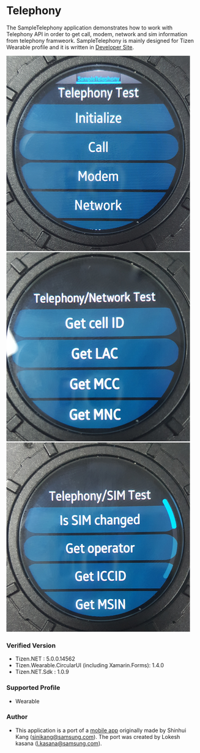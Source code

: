 # Telephony
The SampleTelephony application demonstrates how to work with Telephony API in order to get call, modem, network and sim information from telephony framweork.
SampleTelephony is mainly designed for Tizen Wearable profile and it is written in [Developer Site](https://developer.tizen.org/development/guides/.net-application/connectivity-and-wireless/telephony-information).

![MainPage](./Screenshots/Tizen/SampleTelephony_1st_depth.png)
![2ndDepthPage](./Screenshots/Tizen/SampleTelephony_network.png)
![2ndDepthPage](./Screenshots/Tizen/SampleTelephony_SIM.png)


### Verified Version
* Tizen.NET : 5.0.0.14562
* Tizen.Wearable.CircularUI (including Xamarin.Forms): 1.4.0
* Tizen.NET.Sdk : 1.0.9


### Supported Profile
* Wearable

### Author
* This application is a port of a [mobile app](/../../tree/master/Mobile/SampleTelephony) originally made by Shinhui Kang (sinikang@samsung.com). The port was created by Lokesh kasana (l.kasana@samsung.com).
